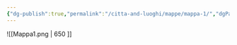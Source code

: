 ```yaml
---
{"dg-publish":true,"permalink":"/citta-and-luoghi/mappe/mappa-1/","dgPassFrontmatter":true}
---
```


![[Mappa1.png  \| 650 ]]